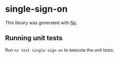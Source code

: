 # single-sign-on

This library was generated with [Nx](https://nx.dev).

## Running unit tests

Run `nx test single-sign-on` to execute the unit tests.
